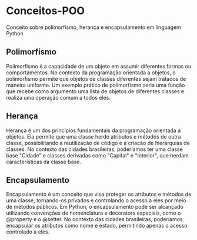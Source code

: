 # Conceitos-POO
Conceito sobre polimorfismo, herança e encapsulamento em linguagem Python 
## Polimorfismo
Polimorfismo é a capacidade de um objeto em assumir diferentes formas ou comportamentos. No contexto da programação orientada a objetos, o polimorfismo permite que objetos de classes diferentes sejam tratados de maneira uniforme. Um exemplo prático de polimorfismo seria uma função que recebe como argumento uma lista de objetos de diferentes classes e realiza uma operação comum a todos eles.

## Herança 
Herança é um dos princípios fundamentais da programação orientada a objetos. Ela permite que uma classe herde atributos e métodos de outra classe, possibilitando a reutilização de código e a criação de hierarquias de classes. No contexto das cidades brasileiras, poderíamos ter uma classe base "Cidade" e classes derivadas como "Capital" e "Interior", que herdam características da classe base.

## Encapsulamento 
Encapsulamento é um conceito que visa proteger os atributos e métodos de uma classe, tornando-os privados e controlando o acesso a eles por meio de métodos públicos. Em Python, o encapsulamento pode ser alcançado utilizando convenções de nomenclatura e decorators especiais, como o @property e o @setter. No contexto das cidades brasileiras, poderíamos encapsular os atributos como nome e estado, permitindo apenas o acesso controlado a eles.
